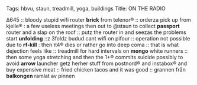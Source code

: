 Tags: hbvu, staun, treadmill, yoga, buildings
Title: ON THE RADIO
  
∆645 :: bloody stupid wifi router **brick** from telenor® :: orderza pick up from kjelle® : a few useless meetings then out to @staun to collect **passport** router and a slap on the roof :: putz the router in and seezas the problems start **unfolding** ::z 3foldz budud cant wifi on pifour :: operation not possible due to **rf-kill** : then π4® dies or rather go into deep coma :: that is what dejection feels like :: treadmill for hard intervals on **mongo** white runners :: then some yoga stretching and then the 1+® commits suicide possibly to avoid **arrow** launcher getz herher stuff from postnord® and instabox® and buy expensive meat :: fried chicken tacos and it was good :: grannen från **balkongen** ramlat av pinnen  
